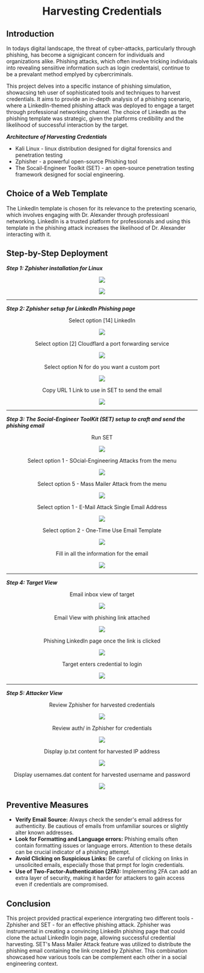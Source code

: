 # <p align="center"> Harvesting Credentials

## Introduction

In todays digital landscape, the threat of cyber-attacks, particularly through phishing, has become a signigicant concern for individuals and organizations alike. Phishing attacks, which often involve tricking individuals into revealing sensiitive information such as login credentaisl, continue to be a prevalant method emplyed by cybercriminals. 

This project delves into a specific instance of phishing simulation, showacsing teh user of sophisticated tools and techniques to harvest credentials. It aims to provide an in-depth analysis of a phishing scenario, where a LinkedIn-themed phishing attack was deployed to engage a target through professional networking channel. The choice of LinkedIn as the phishing template was strategic, given the platforms credibility and the likelihood of successful interaction by the target. 

***Architecture of Harvesting Credentials***

- Kali Linux - linux distribution designed for digital forensics and penetration testing
- Zphisher - a powerful open-source Phishing tool
- The Socail-Engineer Toolkit (SET) - an open-source penetration testing framework designed for social engineering.


## Choice of a Web Template

The LinkedIn template is chosen for its relevance to the pretexting scenario, which involves engaging with Dr. Alexander through professioanl networking. LinkedIn is a trusted platform for professionals and using this template in the phishing attack increases the likelihood of Dr. Alexander interacting with it.

## Step-by-Step Deployment

***Step 1: Zphisher installation for Linux***

<p align="center"><img src=images/Picture1.png></p>

<p align="center"><img src=images/Picture2.png></p>

---

***Step 2: Zphisher setup for LinkedIn Phishing page***

<div align="center">Select option [14] LinkedIn</div>

<p align="center"><img src=images/Picture3.png></p>

<div align="center">Select option [2] Cloudflard a port forwarding service</div>

<p align="center"><img src=images/Picture4.png></p>

<div align="center">Select option N for do you want a custom port</div>

<p align="center"><img src=images/Picture5.png></p>

<div align="center">Copy URL 1 Link to use in SET to send the email</div>

<p align="center"><img src=images/Picture6.png></p>

---

***Step 3: The Social-Engineer ToolKit (SET) setup to craft and send the phishing email***

<div align="center">Run SET</div>

<p align="center"><img src=images/Picture7.png></p>

<div align="center">Select option 1 - SOcial-Engineering Attacks from the menu</div>

<p align="center"><img src=images/Picture8.png></p>

<div align="center">Select option 5 - Mass Mailer Attack from the menu</div>

<p align="center"><img src=images/Picture9.png></p>

<div align="center">Select option 1 - E-Mail Attack Single Email Address</div>

<p align="center"><img src=images/Picture10.png></p>

<div align="center">Select option 2 - One-Time Use Email Template</div>

<p align="center"><img src=images/Picture11.png></p>

<div align="center">Fill in all the information for the email</div>

<p align="center"><img src=images/Picture12.jpg></p>

---

***Step 4: Target View***

<div align="center">Email inbox view of target</div>

<p align="center"><img src=images/Picture13.png></p>

<div align="center">Email View with phishing link attached</div>

<p align="center"><img src=images/Picture14.png></p>

<div align="center">Phishing LinkedIn page once the link is clicked</div>

<p align="center"><img src=images/Picture15.png></p>

<div align="center">Target enters credential to login</div>

<p align="center"><img src=images/Picture16.png></p>

---

***Step 5: Attacker View***

<div align="center">Review Zphisher for harvested credentials</div>

<p align="center"><img src=images/Picture17.png></p>

<div align="center">Review auth/ in Zphisher for credentials</div>

<p align="center"><img src=images/Picture18.png></p>

<div align="center">Display ip.txt content for harvested IP address</div>

<p align="center"><img src=images/Picture19.png></p>

<div align="center">Display usernames.dat content for harvested username and password</div>

<p align="center"><img src=images/Picture20.png></p>


## Preventive Measures

- <b>Verify Email Source:</b> Always check the sender's email address for authenticity. Be cautious of emails from unfamiliar sources or slightly alter known addresses.
- <b>Look for Formatting and Language errors:</b> Phishing emails often contain formatting issues or language errors. Attention to these details can be crucial indicator of a phishing attempt.
- <b>Avoid Clicking on Suspicious Links:</b> Be careful of clicking on links in unsolicited emails, especially those that prmpt for login credentials.
- <b>Use of Two-Factor-Authentication (2FA):</b> Implementing 2FA can add an extra layer of security, making it harder for attackers to gain access even if credentials are compromised.

## Conclusion

This project provided practical experience intergrating two different tools - Zphisher and SET - for an effective phishing attack. Zphisher was instrumental in creating a convincing LinkedIn phishing page that could clone the actual LinkedIn login page, allowing successful credential harvesting. SET's Mass Mailer Attack feature was utilized to distribute the phishing email containing the link created by Zphisher. This combination showcased how various tools can be complement each other in a social engineering context.
